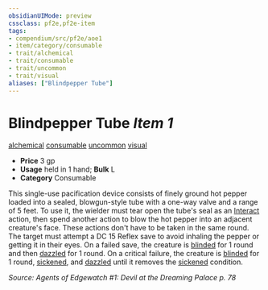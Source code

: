 ```yaml
---
obsidianUIMode: preview
cssclass: pf2e,pf2e-item
tags:
- compendium/src/pf2e/aoe1
- item/category/consumable
- trait/alchemical
- trait/consumable
- trait/uncommon
- trait/visual
aliases: ["Blindpepper Tube"]
---
```

# Blindpepper Tube *Item 1*  
[alchemical](../../../Rules/traits/alchemical.md)  [consumable](../../../Rules/traits/consumable.md)  [uncommon](../../../Rules/traits/uncommon.md)  [visual](../../../Rules/traits/visual.md)  

- **Price** 3 gp
- **Usage** held in 1 hand; **Bulk** L
- **Category** Consumable

This single-use pacification device consists of finely ground hot pepper loaded into a sealed, blowgun-style tube with a one-way valve and a range of 5 feet. To use it, the wielder must tear open the tube's seal as an [Interact](../../../Rules/actions/interact.md) action, then spend another action to blow the hot pepper into an adjacent creature's face. These actions don't have to be taken in the same round. The target must attempt a DC 15 Reflex save to avoid inhaling the pepper or getting it in their eyes. On a failed save, the creature is [blinded](../../../Rules/conditions.md#Blinded) for 1 round and then [dazzled](../../../Rules/conditions.md#Dazzled) for 1 round. On a critical failure, the creature is [blinded](../../../Rules/conditions.md#Blinded) for 1 round, [sickened](../../../Rules/conditions.md#Sickened), and [dazzled](../../../Rules/conditions.md#Dazzled) until it removes the [sickened](../../../Rules/conditions.md#Sickened) condition.

*Source: Agents of Edgewatch #1: Devil at the Dreaming Palace p. 78*